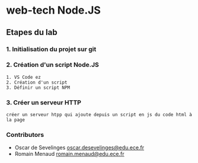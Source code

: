 # web-tech Node.JS

## Etapes du lab

### 1. Initialisation du projet sur git

### 2. Création d'un script Node.JS  

    1. VS Code ez  
    2. Création d'un script  
    3. Définir un script NPM  
    
### 3. Créer un serveur HTTP
    créer un serveur htpp qui ajoute depuis un script en js du code html à la page

### Contributors

- Oscar de Sevelinges <oscar.desevelinges@edu.ece.fr>
- Romain Menaud <romain.menaud@edu.ece.fr>
